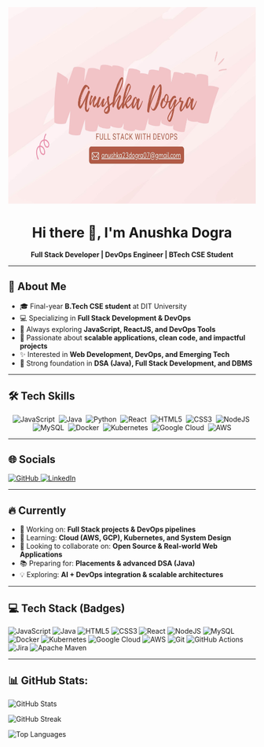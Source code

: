 <!-- Banner Image -->
<p align="center">
  <img src="https://github.com/AnushkaJiah/AnushkaJiah/blob/main/1.jpg" alt="Banner" height="400"/>
</p>

<!-- Intro -->
<div align="center">

# Hi there 👋, I'm Anushka Dogra  
**Full Stack Developer | DevOps Engineer | BTech CSE Student**

</div>

---

## 💫 About Me
- 🎓 Final-year **B.Tech CSE student** at DIT University  
- 💻 Specializing in **Full Stack Development & DevOps**  
- 🌱 Always exploring **JavaScript, ReactJS, and DevOps Tools**  
- 🚀 Passionate about **scalable applications, clean code, and impactful projects**  
- ✨ Interested in **Web Development, DevOps, and Emerging Tech**  
- 🧩 Strong foundation in **DSA (Java), Full Stack Development, and DBMS**

---

## 🛠️ Tech Skills

<p align="center">
  <img src="https://raw.githubusercontent.com/danielcranney/readme-generator/main/public/icons/skills/javascript-colored.svg" title="JavaScript" alt="JavaScript" width="40" height="40"/>&nbsp;
  <img src="https://raw.githubusercontent.com/danielcranney/readme-generator/main/public/icons/skills/java-colored.svg" title="Java" alt="Java" width="40" height="40"/>&nbsp;
  <img src="https://raw.githubusercontent.com/danielcranney/readme-generator/main/public/icons/skills/python-colored.svg" title="Python" alt="Python" width="40" height="40"/>&nbsp;
  <img src="https://raw.githubusercontent.com/danielcranney/readme-generator/main/public/icons/skills/react-colored.svg" title="React" alt="React" width="40" height="40"/>&nbsp;
  <img src="https://raw.githubusercontent.com/danielcranney/readme-generator/main/public/icons/skills/html5-colored.svg" title="HTML5" alt="HTML5" width="40" height="40"/>&nbsp;
  <img src="https://raw.githubusercontent.com/danielcranney/readme-generator/main/public/icons/skills/css3-colored.svg" title="CSS3" alt="CSS3" width="40" height="40"/>&nbsp;
  <img src="https://raw.githubusercontent.com/danielcranney/readme-generator/main/public/icons/skills/nodejs-colored.svg" title="NodeJS" alt="NodeJS" width="40" height="40"/>&nbsp;
  <img src="https://raw.githubusercontent.com/danielcranney/readme-generator/main/public/icons/skills/mysql-colored.svg" title="MySQL" alt="MySQL" width="40" height="40"/>&nbsp;
  <img src="https://raw.githubusercontent.com/danielcranney/readme-generator/main/public/icons/skills/docker-colored.svg" title="Docker" alt="Docker" width="40" height="40"/>&nbsp;
  <img src="https://raw.githubusercontent.com/danielcranney/readme-generator/main/public/icons/skills/kubernetes-colored.svg" title="Kubernetes" alt="Kubernetes" width="40" height="40"/>&nbsp;
  <img src="https://raw.githubusercontent.com/danielcranney/readme-generator/main/public/icons/skills/googlecloud-colored.svg" title="Google Cloud" alt="Google Cloud" width="40" height="40"/>&nbsp;
  <img src="https://raw.githubusercontent.com/danielcranney/readme-generator/main/public/icons/skills/aws-colored-dark.svg" title="AWS" alt="AWS" width="40" height="40"/>
</p>

---

## 🌐 Socials

<p align="left"> 
  <a href="https://www.github.com/AnushkaJiah" target="_blank" rel="noreferrer"> <picture> <source media="(prefers-color-scheme: dark)" srcset="https://raw.githubusercontent.com/danielcranney/readme-generator/main/public/icons/socials/github-dark.svg" /> <source media="(prefers-color-scheme: light)" srcset="https://raw.githubusercontent.com/danielcranney/readme-generator/main/public/icons/socials/github.svg" /> <img src="https://raw.githubusercontent.com/danielcranney/readme-generator/main/public/icons/socials/github.svg" width="32" height="32" alt="GitHub" title="GitHub" /> </picture> </a> <a href="https://www.linkedin.com/in/anushkaa-dogra" target="_blank" rel="noreferrer"> <picture> <source media="(prefers-color-scheme: dark)" srcset="https://raw.githubusercontent.com/danielcranney/readme-generator/main/public/icons/socials/linkedin-dark.svg" /> <source media="(prefers-color-scheme: light)" srcset="https://raw.githubusercontent.com/danielcranney/readme-generator/main/public/icons/socials/linkedin.svg" /> <img src="https://raw.githubusercontent.com/danielcranney/readme-generator/main/public/icons/socials/linkedin.svg" width="32" height="32" alt="LinkedIn" title="LinkedIn" /> </picture> </a></p>

---

## 🔥 Currently

- 🔭 Working on: **Full Stack projects & DevOps pipelines**
- 🌱 Learning: **Cloud (AWS, GCP), Kubernetes, and System Design**
- 👯 Looking to collaborate on: **Open Source & Real-world Web Applications**
- 📚 Preparing for: **Placements & advanced DSA (Java)**
- 💡 Exploring: **AI + DevOps integration & scalable architectures**



---

## 💻 Tech Stack (Badges)

![JavaScript](https://img.shields.io/badge/javascript-%23323330.svg?style=for-the-badge&logo=javascript&logoColor=%23F7DF1E)
![Java](https://img.shields.io/badge/java-%23ED8B00.svg?style=for-the-badge&logo=openjdk&logoColor=white)
![HTML5](https://img.shields.io/badge/html5-%23E34F26.svg?style=for-the-badge&logo=html5&logoColor=white)
![CSS3](https://img.shields.io/badge/CSS3-1572B6?style=for-the-badge&logo=css3&logoColor=white)
![React](https://img.shields.io/badge/react-%2320232a.svg?style=for-the-badge&logo=react&logoColor=%2361DAFB)
![NodeJS](https://img.shields.io/badge/node.js-6DA55F?style=for-the-badge&logo=node.js&logoColor=white)
![MySQL](https://img.shields.io/badge/mysql-4479A1.svg?style=for-the-badge&logo=mysql&logoColor=white)
![Docker](https://img.shields.io/badge/docker-%230db7ed.svg?style=for-the-badge&logo=docker&logoColor=white)
![Kubernetes](https://img.shields.io/badge/kubernetes-%23326ce5.svg?style=for-the-badge&logo=kubernetes&logoColor=white)
![Google Cloud](https://img.shields.io/badge/GoogleCloud-%234285F4.svg?style=for-the-badge&logo=google-cloud&logoColor=white)
![AWS](https://img.shields.io/badge/AWS-%23FF9900.svg?style=for-the-badge&logo=amazon-aws&logoColor=white)
![Git](https://img.shields.io/badge/git-%23F05033.svg?style=for-the-badge&logo=git&logoColor=white)
![GitHub Actions](https://img.shields.io/badge/github%20actions-%232671E5.svg?style=for-the-badge&logo=githubactions&logoColor=white)
![Jira](https://img.shields.io/badge/jira-%230A0FFF.svg?style=for-the-badge&logo=jira&logoColor=white)
![Apache Maven](https://img.shields.io/badge/Apache%20Maven-C71A36?style=for-the-badge&logo=Apache%20Maven&logoColor=white)

---

## 📊 GitHub Stats:

<!-- GitHub Stats -->
![GitHub Stats](https://github-readme-stats.vercel.app/api?username=AnushkaJiah&show_icons=true&theme=radical&hide_border=false&include_all_commits=true&count_private=true&custom_title=AnushkaJiah's%20GitHub%20Stats&icon_color=FF61DA)<br/>

<!-- GitHub Streak -->
![GitHub Streak](https://github-readme-streak-stats.herokuapp.com?user=AnushkaJiah&theme=radical&hide_border=false)<br/>

<!-- Top Languages -->
![Top Languages](https://github-readme-stats.vercel.app/api/top-langs/?username=AnushkaJiah&theme=radical&hide_border=false&layout=compact)

